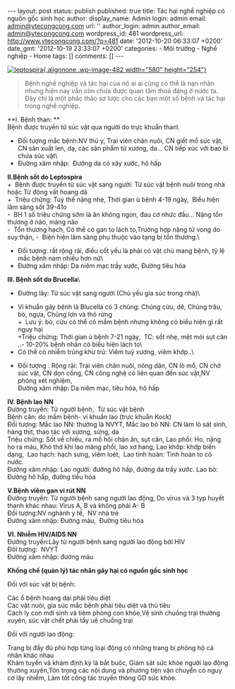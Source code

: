 --- layout: post status: publish published: true title: Tác hại nghề
nghiệp có nguồn gốc sinh học author: display\_name: Admin login: admin
email: admin@ytecongcong.com url: '' author\_login: admin author\_email:
admin@ytecongcong.com wordpress\_id: 481 wordpress\_url:
http://www.ytecongcong.com/?p=481 date: '2012-10-20 06:33:07 +0200'
date\_gmt: '2012-10-19 23:33:07 +0200' categories: - Môi trường - Nghề
nghiệp - Home tags: \[\] comments: \[\] ---

[![](http://www.ytecongcong.com/wp-content/uploads/2012/11/leptospira-300x197.jpg "leptospira"){.alignnone
.wp-image-482 width="580"
height="254"}](http://www.ytecongcong.com/2012/10/tac-hai-nghe-nghiep-co-nguon-goc-sinh-hoc/leptospira/)

> Bệnh nghề nghiệp và tác hại của nó ai ai cũng có thể là nạn nhân nhưng
> hiện nay vẫn còn chưa được quan tâm thoả đáng ở nước ta.  Đây chỉ là
> một phác thảo sơ lược cho các bạn một số bệnh và tác hại trong nghề
> nghiệp.

**I. Bệnh than: **\
Bệnh được truyền từ súc vật qua người do trực khuẩn than\
+ Đối tượng mắc bệnh:NV thú y, Trại viên chăn nuôi, CN giết mổ súc vật,
CN sản xuất len, dạ, các sản phẩm từ xương, da… CN tiếp xúc với bao bì
chứa súc vật\
+ Đường xâm nhập:  Đường da có xây xước, hô hấp

**II.Bệnh sốt do Leptospira**\
+  Bệnh được truyền từ súc vật sang người: Từ súc vật bệnh nuôi trong
nhà hoặc Từ động vất hoang dã\
+  Triệu chứng: Tuỳ thể nặng nhẹ, Thời gian ủ bệnh 4-19 ngày,  Biểu hiện
lâm sàng sốt 39-41o\
-  BH 1 số triệu chứng sớm là ăn không ngon, đau cơ nhức đầu… Nặng tổn
thương ở não, màng não\
-  Tổn thương hạch, Có thể có gan to lách to,Trường hợp nặng tử vong do
suy thận, -  Biện hiện lâm sàng phụ thuộc vào tạng bị tổn thương.\
+ Đối tượng: rất rộng rãi, điều cốt yếu là phải có vật chủ mang bệnh, tỷ
lệ mắc bệnh nam nhiều hơn nữ\
+ Đường xâm nhập: Da niêm mạc trầy xước, Đường tiêu hóa

**III. Bệnh sốt do Brucella**\
+ Đường lây: Từ súc vật sang người (Chủ yếu gia súc trong nhà)\
- Vi khuẩn gây bệnh là Blucella có 3 chủng: Chủng cừu, dê, Chủng trâu,
bò, ngựa, Chủng lợn và thỏ rừng\
+  Lưu ý: bò, cừu có thể có mầm bệnh nhưng không có biểu hiện gì rất
nguy hại\
+Triệu chứng: Thời gian ủ bệnh 7-21 ngày,  TC: sốt nhẹ, mệt mỏi sụt cân
..- 10-20% bệnh nhân có biểu hiện lách to\
- Có thể có nhiễm trùng khư trú: Viêm tuỷ xương, viêm khớp..\
+ Đối tượng : Rộng rãi: Trại viên chăn nuôi, nông dân, CN lò mổ, CN chở
súc vật, CN dọn cống, CN công nghệ có liên quan đến súc vật,NV phòng xét
nghiệm,\
Đường xâm nhập: Da niêm mạc, tiêu hóa, hô hấp

**IV. Bệnh lao NN**\
Đường truyền: Từ người bệnh,  Từ súc vật bệnh\
Bệnh căn: do mầm bệnh- vi khuẩn lao (trực khuẩn Kock)\
Đối tượng: Mắc lao NN: thường là NVYT, Mắc lao bò NN: CN làm lò sát
sinh, hàng thịt, thao tác với xương, sừng, da\
Triệu chứng: Sốt về chiều, ra mồ hôi chán ăn, sụt cân, Lao phổi: Ho,
nặng ho ra máu, Khó thở khi lao màng phổi, lao xơ hang, Lao khớp: khớp
biến dạng,  Lao hạch: hạch sưng, viêm loét,  Lao tinh hoàn: Tinh hoàn to
có nước.\
Đường xâm nhập: Lao người: đường hô hấp, đường da trầy xước. Lao bò:
Đường hô hấp, đường tiêu hóa

**V.Bệnh viêm gan vi rút NN**\
Đường truyền: Từ người bệnh sang người lao động, Do virus và 3 typ huyết
thanh khác nhau: Virus A, B và không phải A- B\
Đối tượng:NV nghành y tế,  NV nhà trẻ\
Đường xâm nhập: Đường máu,  Đường tiêu hóa

**VI. Nhiễm HIV/AIDS NN**\
Đường truyền:Lây từ người bệnh sang người lao động bởi HIV\
Đôí tượng:  NVYT\
Đường xâm nhập: đường máu

**Khống chế (quản lý) tác nhân gây hại có nguồn gốc sinh học**

Đối với súc vật bị bệnh:

Các ổ bệnh hoang dại phải tiêu diệt\
Các vật nuôi, gia súc mắc bệnh phải tiêu diệt và thủ tiêu\
Cách ly con mới sinh và tiêm phòng con khỏe,Vệ sinh chuồng trại thường
xuyên, súc vật chết phải tẩy uế chuồng trại

Đối với người lao động:

Trang bị đầy đủ phù hợp từng loại động có những trang bị phòng hộ cá
nhân khác nhau\
Khám tuyển và khám định kỳ là bắt buộc, Giám sát sức khỏe người lao động
thường xuyên,Tôn trọng các nội dung và phương tiện vận chuyển có nguy cơ
lây nhiễm, Làm tốt công tác truyền thông GD sức khỏe.
